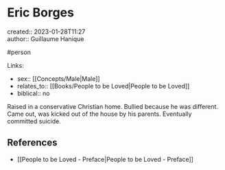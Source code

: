 # Eric Borges

created:: 2023-01-28T11:27  
author:: Guillaume Hanique

#person

Links:

- sex:: [[Concepts/Male\|Male]]
- relates_to:: [[Books/People to be Loved\|People to be Loved]]
- biblical:: no

Raised in a conservative Christian home. Bullied because he was different. Came out, was kicked out of the house by his parents. Eventually committed suicide.

## References

- [[People to be Loved - Preface\|People to be Loved - Preface]]
